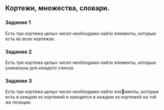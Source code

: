 ## Кортежи, множества, словари. 
### Задание 1
Есть три кортежа целых чисел необходимо найти 
элементы, которые есть во всех кортежах.
### Задание 2
Есть три кортежа целых чисел необходимо найти 
элементы, которые уникальны для каждого списка.
### Задание 3
Есть три кортежа целых чисел необходимо найти элементы, которые есть в каждом из кортежей и находятся 
в каждом из кортежей на той же позиции.

